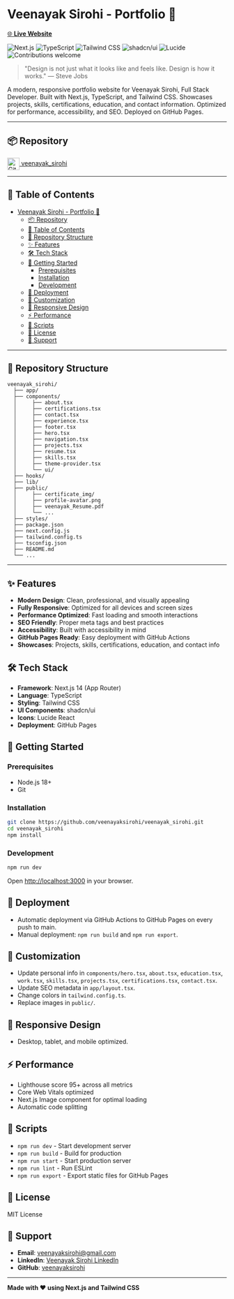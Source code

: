 # Veenayak Sirohi - Portfolio 🚀

[🌐 **Live Website**](https://veenayaksirohi.github.io/veenayak_sirohi/)

![Next.js](https://img.shields.io/badge/Next.js-14-blue?logo=next.js)
![TypeScript](https://img.shields.io/badge/TypeScript-4.x-blue?logo=typescript)
![Tailwind CSS](https://img.shields.io/badge/Tailwind_CSS-3.x-38bdf8?logo=tailwindcss&logoColor=white)
![shadcn/ui](https://img.shields.io/badge/shadcn%2Fui-Components-8b5cf6?logo=react)
![Lucide](https://img.shields.io/badge/Lucide-Icons-f59e42?logo=lucide)
![Contributions welcome](https://img.shields.io/badge/contributions-welcome-brightgreen.svg)

> "Design is not just what it looks like and feels like. Design is how it works." — Steve Jobs

A modern, responsive portfolio website for Veenayak Sirohi, Full Stack Developer. Built with Next.js, TypeScript, and Tailwind CSS. Showcases projects, skills, certifications, education, and contact information. Optimized for performance, accessibility, and SEO. Deployed on GitHub Pages.

---

## 📦 Repository

[<img src="https://cdn.jsdelivr.net/gh/devicons/devicon/icons/github/github-original.svg" alt="GitHub" width="28" height="28" style="vertical-align:middle;"/> veenayak_sirohi](https://github.com/veenayaksirohi/veenayak_sirohi.git)

---

## 📑 Table of Contents

- [Veenayak Sirohi - Portfolio 🚀](#veenayak-sirohi---portfolio-)
  - [📦 Repository](#-repository)
  - [📑 Table of Contents](#-table-of-contents)
  - [📁 Repository Structure](#-repository-structure)
  - [✨ Features](#-features)
  - [🛠️ Tech Stack](#️-tech-stack)
  - [🚦 Getting Started](#-getting-started)
    - [Prerequisites](#prerequisites)
    - [Installation](#installation)
    - [Development](#development)
  - [🚀 Deployment](#-deployment)
  - [🎨 Customization](#-customization)
  - [📱 Responsive Design](#-responsive-design)
  - [⚡ Performance](#-performance)
  - [🔧 Scripts](#-scripts)
  - [📄 License](#-license)
  - [💬 Support](#-support)

---

## 📁 Repository Structure

```
veenayak_sirohi/
  ├── app/
  ├── components/
  │     ├── about.tsx
  │     ├── certifications.tsx
  │     ├── contact.tsx
  │     ├── experience.tsx
  │     ├── footer.tsx
  │     ├── hero.tsx
  │     ├── navigation.tsx
  │     ├── projects.tsx
  │     ├── resume.tsx
  │     ├── skills.tsx
  │     ├── theme-provider.tsx
  │     └── ui/
  ├── hooks/
  ├── lib/
  ├── public/
  │     ├── certificate_img/
  │     ├── profile-avatar.png
  │     ├── veenayak_Resume.pdf
  │     └── ...
  ├── styles/
  ├── package.json
  ├── next.config.js
  ├── tailwind.config.ts
  ├── tsconfig.json
  ├── README.md
  └── ...
```

---

## ✨ Features

- **Modern Design**: Clean, professional, and visually appealing
- **Fully Responsive**: Optimized for all devices and screen sizes
- **Performance Optimized**: Fast loading and smooth interactions
- **SEO Friendly**: Proper meta tags and best practices
- **Accessibility**: Built with accessibility in mind
- **GitHub Pages Ready**: Easy deployment with GitHub Actions
- **Showcases**: Projects, skills, certifications, education, and contact info

## 🛠️ Tech Stack

- **Framework**: Next.js 14 (App Router)
- **Language**: TypeScript
- **Styling**: Tailwind CSS
- **UI Components**: shadcn/ui
- **Icons**: Lucide React
- **Deployment**: GitHub Pages

## 🚦 Getting Started

### Prerequisites
- Node.js 18+
- Git

### Installation
   ```bash
   git clone https://github.com/veenayaksirohi/veenayak_sirohi.git
   cd veenayak_sirohi
   npm install
   ```

### Development
```bash
npm run dev
```
Open [http://localhost:3000](http://localhost:3000) in your browser.

## 🚀 Deployment

- Automatic deployment via GitHub Actions to GitHub Pages on every push to main.
- Manual deployment: `npm run build` and `npm run export`.

## 🎨 Customization

- Update personal info in `components/hero.tsx`, `about.tsx`, `education.tsx`, `work.tsx`, `skills.tsx`, `projects.tsx`, `certifications.tsx`, `contact.tsx`.
- Update SEO metadata in `app/layout.tsx`.
- Change colors in `tailwind.config.ts`.
- Replace images in `public/`.

## 📱 Responsive Design

- Desktop, tablet, and mobile optimized.

## ⚡ Performance

- Lighthouse score 95+ across all metrics
- Core Web Vitals optimized
- Next.js Image component for optimal loading
- Automatic code splitting

## 🔧 Scripts

- `npm run dev` - Start development server
- `npm run build` - Build for production
- `npm run start` - Start production server
- `npm run lint` - Run ESLint
- `npm run export` - Export static files for GitHub Pages

## 📄 License

MIT License

## 💬 Support

- **Email**: veenayaksirohi@gmail.com
- **LinkedIn**: [Veenayak Sirohi LinkedIn](https://www.linkedin.com/in/veenayaksirohi)
- **GitHub**: [veenayaksirohi](https://github.com/veenayaksirohi)

---

**Made with ❤️ using Next.js and Tailwind CSS**
